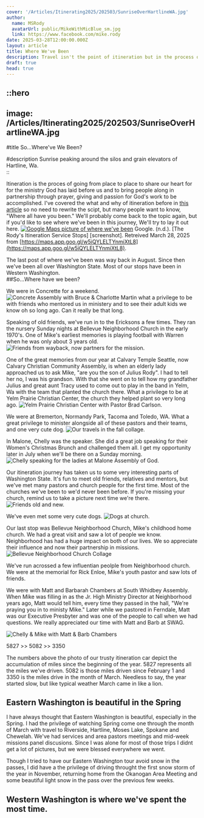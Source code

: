 ```yaml
---
cover: '/Articles/Itinerating2025/202503/SunriseOverHartlineWA.jpg'
author:
  name: MSRody
  avatarUrl: public/MikeWithMicBlue_sm.jpg
  link: https://www.facebook.com/mike.rody
date: 2025-03-28T12:00:00.000Z
layout: article
title: Where We've Been
description: Travel isn't the point of itineration but in the process of meeting with pastors and church people where we've been become quite important.
draft: true
head: true
---
```


::hero
---
image: /Articles/Itinerating2025/202503/SunriseOverHartlineWA.jpg
---
#title
So...Where've We Been?

#description
Sunrise peaking around the silos and grain elevators of Hartline, Wa.  
::

Itineration is the proces of going from place to place to share our heart for for the ministry God has laid before us and to bring people along in partnership through prayer, giving and passion for God's work to be accomplished. I've covered the what and why of itineration before in [this article](https://therodys.com/articles/itineration-has-begun) so no need to rewrite the scipt, but many people want to know, "Where all have you been." We'll probably come back to the topic again, but if you'd like to see where we've been in this journey, We'll try to lay it out here.
[![Google Maps picture of where we've been](/Articles/Itinerating2025/202503/20250331GMapsWhereWeveBeen.jpg)](https://maps.app.goo.gl/w5iQYLELTYnmiXtL8)
Google. (n.d.). [The Rody's Itineration Service Stops] [screenshot]. Retreived March 28, 2025 from [https://maps.app.goo.gl/w5iQYLELTYnmiXtL8](https://maps.app.goo.gl/w5iQYLELTYnmiXtL8).



The last post of where we've been was way back in August. Since then we've been all over Washington State. Most of our stops have been in Western Washington.  
##So...Where have we been?

We were in Concrette for a weekend.
![Concrete Assembly with Bruce & Charlotte Martin](/Articles/Itinerating2024/202412/ConcretterCollage.png)
what a privilege to be with friends who mentored us in ministery and to see their adult kids we know oh so long ago.  Can it really be that long.

Speaking of old friends, we've run in to the Ericksons a few times. They ran the nursery Sunday nights at Bellevue Neighborhood Church in the early 1970's. One of Mike's earliest memories is playing football with Warren when he was only about 3 years old.
![Friends from wayback, now partners for the mission.](/Articles/Itinerating2024/202412/FreindsFromWayback.jpg)

One of the great memories from our year at Calvary Temple Seattle, now Calvary Christian Community Assembly, is when an elderly lady approached us to ask Mike, "are you the son of Julius Rody".  I had to tell her no, I was his grandson.  With that she went on to tell how my grandfather Julius and great aunt Tracy used to come out to play in the band in Yelm, Wa with the team that planted the church there. What a privilege to be at Yelm Prairie Christian Center, the church they helped plant so very long ago.
![Yelm Prairie Christian Center with Pastor Brad Carlson.](/Articles/Itinerating2024/202412/YelmPrairieCC.jpg)

We were at Bremerton, Normandy Park, Tacoma and Toledo, WA. What a great privilege to minister alongside all of these pastors and their teams, and one very cute dog.
![Our travels in the fall collage.](/Articles/Itinerating2024/202412/PastorCollage.png)

In Malone, Chelly was the speaker. She did a great job speaking for their Women's Christmas Brunch and challenged them all.  I get my opportunity later in July when we'll be there on a Sunday morning.
![Chelly speaking for the ladies at Malone Assembly of God.](/Articles/Itinerating2024/202412/ChellySpeakingChristmasMalone.jpg)

Our itineration journey has taken us to some very interesting parts of Washington State.  It's fun to meet old friends, relatives and mentors, but we've met many pastors and church people for the first time. Most of the churches we've been to we'd never been before. If you're missing your church, remind us to take a picture next time we're there.
![Friends old and new.](/Articles/Itinerating2025/202503/PeopleWeveSeenWinter24-25Collage.png)

We've even met some very cute dogs.
![Dogs at church.](/Articles/Itinerating2025/202503/DocCollageWinter.png)

Our last stop was Bellevue Neighborhood Church, Mike's childhood home church. We had a great visit and saw a lot of people we know. Neighborhood has had a huge impact on both of our lives. We so appreciate their influence and now their partnership in missions.
![Bellevue Neighborhood Church Collage](/Articles/Itinerating2025/202503/BNCCollage.png)

We've run acrossed a few influentian peolple from Neighborhood church.  We were at the memorial for Rick Enloe, Mike's youth pastor and saw lots of friends.

We were with Matt and Barbarah Chambers at South Whidbey Assembly. When Mike was filling in as the Jr. High Ministry Director at Neighborhood years ago, Matt would tell him, every time they passed in the hall, "We're praying you in to ministy Mike." Later while we pastored in Ferndale, Matt was our Executive Presbyter and was one of the people to call when we had questions. We really appreciated our time with Matt and Barb at SWAG.

![Chelly & Mike with Matt & Barb Chambers](/Articles/Itinerating2025/202503/WithMattAndBarbChambers.jpg)


5827 >> 5082 >> 3350

The numbers above the photo of our trusty itineration car depict the accumulation of miles since the beginning of the year.  5827 represents all the miles we've driven.  5082 is those miles driven since February 1 and 3350 is the miles drive in the month of March.  Needless to say, the year started slow, but like typical weather March came in like a lion.

## Eastern Washington is beautiful in the Spring
I have always thought that Eastern Washington is beautiful, especially in the Spring.  I had the privilege of watching Spring come one through the month of March with travel to Riverside, Hartline, Moses Lake, Spokane and Chewelah. We've had services and area pastors meetings and mid-week missions panel discusions.  Since I was alone for most of those trips I didnt get a lot of pictures, but we were blessed everywhere we went.

Though I tried to have our Eastern Washington tour avoid snow in the passes, I did have a the privilege of driving throught the first snow storm of the year in November, returning home from the Okanogan Area Meeting and some beautiful light snow in the pass over the previous few weeks.

## Western Washington is where we've spent the most time.


